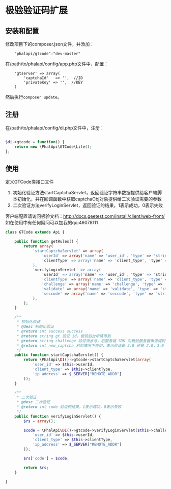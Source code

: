 # 极验验证码扩展


## 安装和配置
修改项目下的composer.json文件，并添加：  
```
    "phalapi/gtcode":"dev-master"
```
在/path/to/phalapi/config/app.php文件中，配置： 
```
    'gtserver' => array(
        'captchaId'   => '',  //ID
        'privateKey' => '',  //KEY
    )
```
然后执行```composer update```。  

## 注册
在/path/to/phalapi/config/di.php文件中，注册：  
```php

$di->gtcode = function() {
	return new \PhalApi\GTCode\Lite();
};
```

## 使用
定义GTCode类接口文件

1. 初始化验证方法startCaptchaServlet，返回验证字符串数据提供给客户端脚本初始化，并在回调函数中获取captchaObj对象提供给二次验证需要的参数
2. 二次验证方法verifyLoginServlet，返回验证的结果，1表示成功，0表示失败

客户端配置请访问极验文档：http://docs.geetest.com/install/client/web-front/
如在使用中有任何疑问可以加我的qq:49078111

```php
class GTCode extends Api {

    public function getRules() {
        return array(
            'startCaptchaServlet' => array(
                'userId' => array('name' => 'user_id', 'type' => 'string', 'require' => false, 'default' => 'test', desc' => '用户ID'),
                'clientType' => array('name' => 'client_type', 'type' => 'enum', 'require' => false, 'default' => 'web', 'range' => array('web','h5','native'), 'desc' => 'web:电脑上的浏览器；h5:手机上的浏览器，包括移动应用内完全内置的web_view；native：通过原生SDK植入APP应用的方式')
            ),
            'verifyLoginServlet' => array(
                'userId' => array('name' => 'user_id', 'type' => 'string', 'require' => false, 'default' => 'test', desc' => '用户ID'),
                'clientType' => array('name' => 'client_type', 'type' => 'enum', 'require' => false, 'default' => 'web', 'range' => array('web','h5','native'), 'desc' => 'web:电脑上的浏览器；h5:手机上的浏览器，包括移动应用内完全内置的web_view；native：通过原生SDK植入APP应用的方式'),
                'challenge' => array('name' => 'challenge', 'type' => 'string', 'require' => true, 'desc' => 'challenge'),
                'validate' => array('name' => 'validate', 'type' => 'string', 'require' => true, 'desc' => 'validate'),
                'seccode' => array('name' => 'seccode', 'type' => 'string', 'require' => true, 'desc' => 'seccode'),
            ),
        );
    }

    /**
     * 初始化验证
     * @desc 初始化验证
     * @return int success success
     * @return string gt 验证 id，极验后台申请得到
     * @return string challenge 验证流水号，后服务端 SDK 向极验服务器申请得到
     * @return int new_captcha 宕机情况下使用，表示验证是 3.0 还是 2.0，3.0 的 sdk 该字段为 true
     */
    public function startCaptchaServlet() {
        return \PhalApi\DI()->gtcode->startCaptchaServlet(array(
            'user_id' => $this->userId,
            'client_type' => $this->clientType,
            'ip_address' => $_SERVER["REMOTE_ADDR"]
        ));
    }

    /**
     * 二次验证
     * @desc 二次验证
     * @return int code 验证的结果，1表示成功，0表示失败
     */
    public function verifyLoginServlet() {
        $rs = array();

        $code = \PhalApi\DI()->gtcode->verifyLoginServlet($this->challenge, $this->validate, $this->seccode, array(
            'user_id' => $this->userId,
            'client_type' => $this->clientType,
            'ip_address' => $_SERVER["REMOTE_ADDR"]
        ));

        $rs['code'] = $code;

        return $rs;
    }

}
```